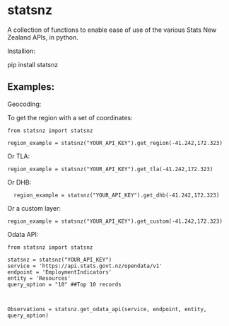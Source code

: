 <h1>statsnz</h1>

A collection of functions to enable ease of use of the various Stats New Zealand APIs, in python.


Installion:

  pip install statsnz



<h2>Examples:</h2>


Geocoding:


  To get the region with a set of coordinates:

    from statsnz import statsnz

    region_example = statsnz("YOUR_API_KEY").get_region(-41.242,172.323)


  Or TLA:

    region_example = statsnz("YOUR_API_KEY").get_tla(-41.242,172.323)

  Or DHB:

      region_example = statsnz("YOUR_API_KEY").get_dhb(-41.242,172.323)



  Or a custom layer:

    region_example = statsnz("YOUR_API_KEY").get_custom(-41.242,172.323)


Odata API:


    from statsnz import statsnz

    statsnz = statsnz("YOUR_API_KEY")
    service = 'https://api.stats.govt.nz/opendata/v1'
    endpoint = 'EmploymentIndicators'
    entity = 'Resources'
    query_option = "10" ##Top 10 records



    Observations = statsnz.get_odata_api(service, endpoint, entity, query_option)
